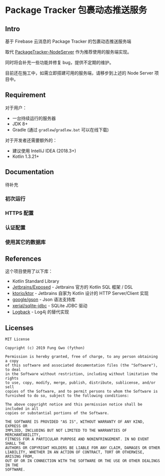 Package Tracker 包裹动态推送服务
===

## Intro

基于 Firebase 云消息的 Package Tracker 的包裹动态推送服务端

取代 [PackageTracker-NodeServer](https://github.com/fython/PackageTracker-NodeServer) 作为推荐使用的服务端实现。

同时将会补充一些功能并修复 bug，提供不定期的维护。

目前还在施工中，如需立即搭建可用的服务端，请移步到上述的 Node Server 项目中。

## Requirement

对于用户：

- 一台持续运行的服务器
- JDK 8+
- Gradle (通过 `gradlew`/`gradlew.bat` 可以在线下载)

对于开发者还需要额外的：

- 建议使用 IntelliJ IDEA (2018.3+)
- Kotlin 1.3.21+

## Documentation

待补充

### 初次运行

### HTTPS 配置

### 认证配置

### 使用其它的数据库

## References

这个项目使用了以下库：

- Kotlin Standard Library
- [Jetbrains/Exposed](https://github.com/JetBrains/Exposed) - Jetbrains 官方的 Kotlin SQL 框架 / DSL
- [ktorio/ktor](https://github.com/ktorio/ktor) - Jetbrains 自家为 Kotlin 设计的 HTTP Server/Client 实现
- [google/gson](https://github.com/google/gson) - Json 语法支持库
- [xerial/sqlite-jdbc](https://github.com/xerial/sqlite-jdbc) - SQLite JDBC 驱动
- [Logback](https://logback.qos.ch/) - Log4j 的替代实现

## Licenses

```
MIT License

Copyright (c) 2019 Fung Gwo (fython)

Permission is hereby granted, free of charge, to any person obtaining a copy
of this software and associated documentation files (the "Software"), to deal
in the Software without restriction, including without limitation the rights
to use, copy, modify, merge, publish, distribute, sublicense, and/or sell
copies of the Software, and to permit persons to whom the Software is
furnished to do so, subject to the following conditions:

The above copyright notice and this permission notice shall be included in all
copies or substantial portions of the Software.

THE SOFTWARE IS PROVIDED "AS IS", WITHOUT WARRANTY OF ANY KIND, EXPRESS OR
IMPLIED, INCLUDING BUT NOT LIMITED TO THE WARRANTIES OF MERCHANTABILITY,
FITNESS FOR A PARTICULAR PURPOSE AND NONINFRINGEMENT. IN NO EVENT SHALL THE
AUTHORS OR COPYRIGHT HOLDERS BE LIABLE FOR ANY CLAIM, DAMAGES OR OTHER
LIABILITY, WHETHER IN AN ACTION OF CONTRACT, TORT OR OTHERWISE, ARISING FROM,
OUT OF OR IN CONNECTION WITH THE SOFTWARE OR THE USE OR OTHER DEALINGS IN THE
SOFTWARE.
```

